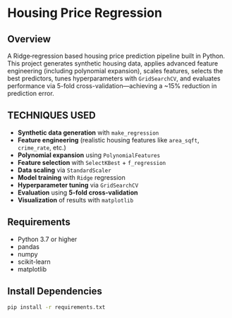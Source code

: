 # Housing Price Regression

## Overview
A Ridge‐regression based housing price prediction pipeline built in Python.  
This project generates synthetic housing data, applies advanced feature engineering (including polynomial expansion), scales features, selects the best predictors, tunes hyperparameters with `GridSearchCV`, and evaluates performance via 5-fold cross-validation—achieving a ~15% reduction in prediction error.

## TECHNIQUES USED
- **Synthetic data generation** with `make_regression`  
- **Feature engineering** (realistic housing features like `area_sqft`, `crime_rate`, etc.)  
- **Polynomial expansion** using `PolynomialFeatures`  
- **Feature selection** with `SelectKBest` + `f_regression`  
- **Data scaling** via `StandardScaler`  
- **Model training** with `Ridge` regression  
- **Hyperparameter tuning** via `GridSearchCV`  
- **Evaluation** using **5-fold cross-validation**  
- **Visualization** of results with `matplotlib`

## Requirements
- Python 3.7 or higher  
- pandas  
- numpy  
- scikit-learn  
- matplotlib  

## Install Dependencies
```bash
pip install -r requirements.txt
